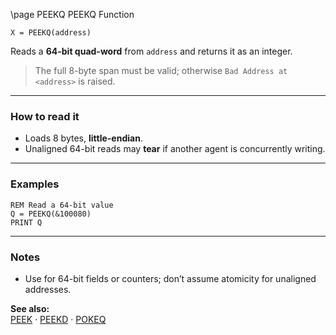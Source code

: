 \page PEEKQ PEEKQ Function
```basic
X = PEEKQ(address)
```

Reads a **64-bit quad-word** from `address` and returns it as an integer.


> The full 8-byte span must be valid; otherwise `Bad Address at <address>` is raised.

---

### How to read it

- Loads 8 bytes, **little-endian**.
- Unaligned 64-bit reads may **tear** if another agent is concurrently writing.

---

### Examples
```basic
REM Read a 64-bit value
Q = PEEKQ(&100080)
PRINT Q
```

---

### Notes
- Use for 64-bit fields or counters; don’t assume atomicity for unaligned addresses.

**See also:**  
[PEEK](https://github.com/brainboxdotcc/retro-rocket/wiki/PEEK) · [PEEKD](https://github.com/brainboxdotcc/retro-rocket/wiki/PEEKD) · [POKEQ](https://github.com/brainboxdotcc/retro-rocket/wiki/POKEQ)